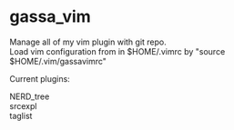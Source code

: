 gassa_vim
=========

Manage all of my vim plugin with git repo. <br />
Load vim configuration from in $HOME/.vimrc by "source $HOME/.vim/gassavimrc" <br />

<p>
Current plugins:

NERD_tree <br />
srcexpl  <br />
taglist <br />
</p>
